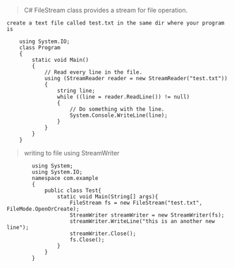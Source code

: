 > C# FileStream class provides a stream for file operation.


    create a text file called test.txt in the same dir where your program is
    
        using System.IO;
        class Program
        {
            static void Main()
            {
                // Read every line in the file.
                using (StreamReader reader = new StreamReader("test.txt"))
                {
                    string line;
                    while ((line = reader.ReadLine()) != null)
                    {
                        // Do something with the line.
                        System.Console.WriteLine(line);
                    }
                }
            }
        }
        
> writing to file using StreamWriter  

            using System;  
            using System.IO;
            namespace com.example  
            {                      
                public class Test{
                    static void Main(String[] args){
                        FileStream fs = new FileStream("test.txt", FileMode.OpenOrCreate);
                        StreamWriter streamWriter = new StreamWriter(fs);
                        streamWriter.WriteLine("this is an another new line");
                        streamWriter.Close();
                        fs.Close();
                    }
                }     
            }             
